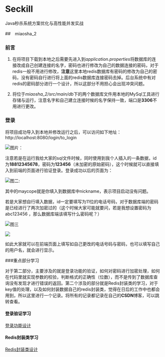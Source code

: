 # Seckill
Java秒杀系统方案优化与高性能并发实战

##　miaosha_2
### 前言

1. 在将项目下载到本地之后需要先进入到*application.properties*将数据库的连接改成自己创建连接的名字，密码也进行修改为自己的数据连接的密码，对于redis一般不用进行修改，**注意**这里本地redis数据库有密码的修改为自己的密码，没有密码自行进行将上面的redis数据库连接密码去掉。后台系统中有对redis的密码部分进行一个设计，所以这部分不用担心会出现冲突问题。

2. 将位于*miaosha_2/src/main/db*下的两个数据库文件用本地的MySql工具进行存储与运行，注意名字和自己建立连接时候的名字保持一致，端口是**3306**不用进行更改。



### 登录

将项目成功导入到本地并修改运行之后，可以访问如下地址：http://localhost:8080/login/to_login

![图片：](http://maycope.cn/Seckill-2-1.png)

注意若是在运行我给大家的sql文件时候，同时使用到我个人插入的一条数据，id为**18812345678**，密码为**123456**（未加密的原始密码），这个时候就可以直接填入到前端的页面进行验证登录。登录成功以后的页面为：

![图二:](http://maycope.cn/Seckill-2-2.png)

其中的maycope就是你填入到数据库中nickname，表示项目启动没有问题。

若是大家想自行填入数据，id一定要填写为11位的电话号码，对于数据库端的密码是已经进行了两次加密过的（这个时候大家可能就要问，若是我想设置密码为abc123456 ，那么数据库端该填写什么密码呢？）

![图三](http://maycope.cn/Seckill-2-3.png)

![](http://maycope.cn/Seckill-2-4.png)



如此大家就可以在前端页面上填写如自己更改的电话号码与密码，也可以填写自己的用户名，就会进行显示。

###重点部分学习

对于第二部分，主要涉及的就是登录功能的验证，如何对密码进行加密处理，如何在代码里就实现参数的校验，判断格式的正确性（位数），而不是传到了数据库查询没有发现才进行错误的返回。第二个涉及的部分就是Redis封装类的学习，对于key值的处理，以及如何封装数据自己的redis封装类，觉得在日后的工作中也都会用到，所以这里进行一个记录。将所有的记录都记录在自己的**CSDN**博客，可以跳转查看。

#### 登录验证学习

[登录功能设计](https://blog.csdn.net/weixin_44015043/article/details/105658287)

#### Redis封装类学习

[Redis封装类设计](https://blog.csdn.net/weixin_44015043/article/details/105892713)
